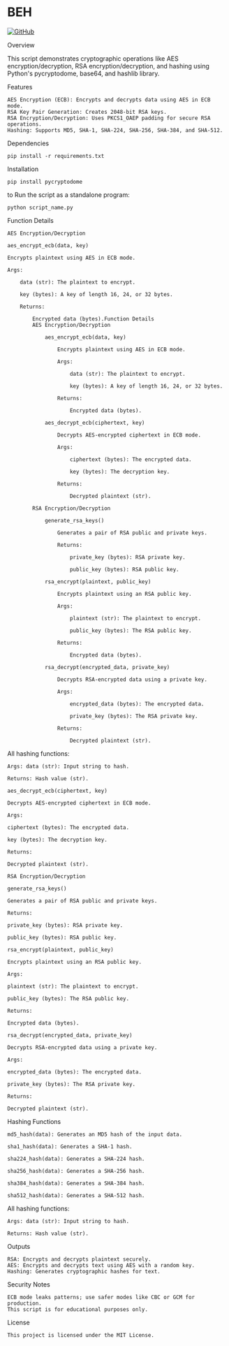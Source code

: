 # BEH
<a href="https://github.com/BhargavLimbad786"><img src="https://img.shields.io/badge/GitHub-100000?style=for-the-badge&logo=github&logoColor=white" alt="GitHub"/></a>

Overview

  This script demonstrates cryptographic operations like AES encryption/decryption, RSA encryption/decryption, and hashing using Python's pycryptodome, base64, and hashlib library.

Features

    AES Encryption (ECB): Encrypts and decrypts data using AES in ECB mode.
    RSA Key Pair Generation: Creates 2048-bit RSA keys.
    RSA Encryption/Decryption: Uses PKCS1_OAEP padding for secure RSA operations.
    Hashing: Supports MD5, SHA-1, SHA-224, SHA-256, SHA-384, and SHA-512.

Dependencies

    pip install -r requirements.txt

Installation

    pip install pycryptodome

to Run the script as a standalone program:

    python script_name.py

Function Details

    AES Encryption/Decryption

    aes_encrypt_ecb(data, key)

    Encrypts plaintext using AES in ECB mode.

    Args:

        data (str): The plaintext to encrypt.

        key (bytes): A key of length 16, 24, or 32 bytes.

        Returns:

            Encrypted data (bytes).Function Details
            AES Encryption/Decryption

                aes_encrypt_ecb(data, key)

                    Encrypts plaintext using AES in ECB mode.

                    Args:

                        data (str): The plaintext to encrypt.

                        key (bytes): A key of length 16, 24, or 32 bytes.

                    Returns:

                        Encrypted data (bytes).

                aes_decrypt_ecb(ciphertext, key)

                    Decrypts AES-encrypted ciphertext in ECB mode.

                    Args:

                        ciphertext (bytes): The encrypted data.

                        key (bytes): The decryption key.

                    Returns:

                        Decrypted plaintext (str).

            RSA Encryption/Decryption

                generate_rsa_keys()

                    Generates a pair of RSA public and private keys.

                    Returns:

                        private_key (bytes): RSA private key.

                        public_key (bytes): RSA public key.

                rsa_encrypt(plaintext, public_key)

                    Encrypts plaintext using an RSA public key.

                    Args:

                        plaintext (str): The plaintext to encrypt.

                        public_key (bytes): The RSA public key.

                    Returns:

                        Encrypted data (bytes).

                rsa_decrypt(encrypted_data, private_key)

                    Decrypts RSA-encrypted data using a private key.

                    Args:

                        encrypted_data (bytes): The encrypted data.

                        private_key (bytes): The RSA private key.

                    Returns:

                        Decrypted plaintext (str).

                 
All hashing functions:

    Args: data (str): Input string to hash.

    Returns: Hash value (str).

    aes_decrypt_ecb(ciphertext, key)

    Decrypts AES-encrypted ciphertext in ECB mode.

    Args:

    ciphertext (bytes): The encrypted data.

    key (bytes): The decryption key.

    Returns:

    Decrypted plaintext (str).

    RSA Encryption/Decryption

    generate_rsa_keys()

    Generates a pair of RSA public and private keys.

    Returns:

    private_key (bytes): RSA private key.

    public_key (bytes): RSA public key.

    rsa_encrypt(plaintext, public_key)

    Encrypts plaintext using an RSA public key.

    Args:

    plaintext (str): The plaintext to encrypt.

    public_key (bytes): The RSA public key.

    Returns:

    Encrypted data (bytes).

    rsa_decrypt(encrypted_data, private_key)

    Decrypts RSA-encrypted data using a private key.

    Args:

    encrypted_data (bytes): The encrypted data.

    private_key (bytes): The RSA private key.

    Returns:

    Decrypted plaintext (str).

Hashing Functions

    md5_hash(data): Generates an MD5 hash of the input data.

    sha1_hash(data): Generates a SHA-1 hash.

    sha224_hash(data): Generates a SHA-224 hash.

    sha256_hash(data): Generates a SHA-256 hash.

    sha384_hash(data): Generates a SHA-384 hash.

    sha512_hash(data): Generates a SHA-512 hash.

All hashing functions:

    Args: data (str): Input string to hash.

    Returns: Hash value (str).

Outputs

    RSA: Encrypts and decrypts plaintext securely.
    AES: Encrypts and decrypts text using AES with a random key.
    Hashing: Generates cryptographic hashes for text.

Security Notes

    ECB mode leaks patterns; use safer modes like CBC or GCM for production.
    This script is for educational purposes only.

License

    This project is licensed under the MIT License.

